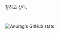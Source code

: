 잘하고 싶다.

<br/>

![Anurag's GitHub stats](https://github-readme-stats.vercel.app/api?username=jaeilnet&show_icons=true)
